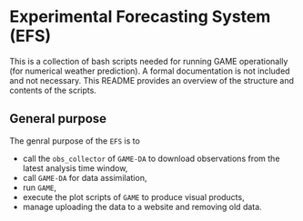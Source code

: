 # Experimental Forecasting System (EFS)

This is a collection of bash scripts needed for running GAME operationally (for numerical weather prediction). A formal documentation is not included and not necessary. This README provides an overview of the structure and contents of the scripts.

## General purpose

The genral purpose of the `EFS` is to

* call the `obs_collector` of `GAME-DA` to download observations from the latest analysis time window,
* call `GAME-DA` for data assimilation,
* run `GAME`,
* execute the plot scripts of `GAME` to produce visual products,
* manage uploading the data to a website and removing old data.
